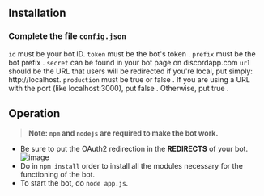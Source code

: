 ## Installation

### Complete the file `config.json`

`id` must be your bot ID.
`token` must be the bot's token .
`prefix` must be the bot prefix .
`secret` can be found in your bot page on discordapp.com
`url` should be the URL that users will be redirected if you're local, put simply: http://localhost.
`production` must be true or false . If you are using a URL with the port (like localhost:3000), put false . Otherwise, put true .

## Operation

> **Note: `npm` and `nodejs` are required to make the bot work.**

- Be sure to put the OAuth2 redirection in the **REDIRECTS** of your bot.
![image](https://cdn.discordapp.com/attachments/485886312398848030/485886331336130561/unknown.png)
- Do in `npm install` order to install all the modules necessary for the functioning of the bot.
- To start the bot, do `node app.js`.
